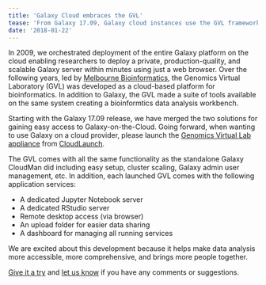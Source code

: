 ```yaml
---
title: 'Galaxy Cloud embraces the GVL'
tease: 'From Galaxy 17.09, Galaxy cloud instances use the GVL framework'
date: '2018-01-22'
---
```


In 2009, we orchestrated deployment of the entire Galaxy platform on the cloud
enabling researchers to deploy a private, production-quality, and scalable
Galaxy server within minutes using just a web browser. Over the following years,
led by [Melbourne Bioinformatics](https://www.melbournebioinformatics.org.au/),
the Genomics Virtual Laboratory (GVL) was developed as a cloud-based platform
for bioinformatics. In addition to Galaxy, the GVL made a suite of tools
available on the same system creating a bioinformtics data analysis workbench.

Starting with the Galaxy 17.09 release, we have merged the two solutions for
gaining easy access to Galaxy-on-the-Cloud. Going forward, when wanting to use
Galaxy on a cloud provider, please launch the
[Genomics Virtual Lab appliance](https://launch.usegalaxy.org/catalog/appliance/genomics-virtual-lab)
from [CloudLaunch](https://launch.usegalaxy.org/catalog).

The GVL comes with all the same functionality as the standalone Galaxy CloudMan
did including easy setup, cluster scaling, Galaxy admin user management, etc.
In addition, each launched GVL comes with the following application services:

* A dedicated Jupyter Notebook server
* A dedicated RStudio server
* Remote desktop access (via browser)
* An upload folder for easier data sharing
* A dashboard for managing all running services

We are excited about this development because it helps make data analysis
more accessible, more comprehensive, and brings more people together.

[Give it a try](https://launch.usegalaxy.org/catalog/appliance/genomics-virtual-lab)
and [let us know](https://github.com/galaxyproject/cloudlaunch/issues/new) if
you have any comments or suggestions.

